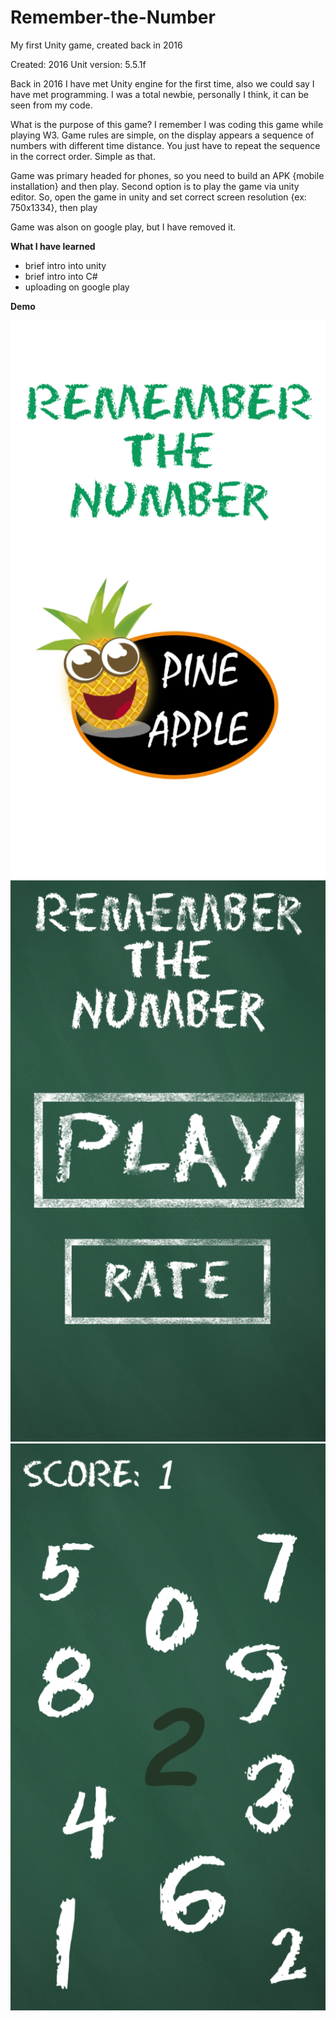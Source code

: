 # Remember-the-Number
My first Unity game, created back in 2016

Created: 2016
Unit version: 5.5.1f

Back in 2016 I have met Unity engine for the first time, also we could say I have met programming. I was a total newbie, personally I think, it can be seen from my code.

What is the purpose of this game? I remember I was coding this game while playing W3. Game rules are simple, on the display appears a sequence of numbers with different time distance. You just have to repeat the sequence in the correct order. Simple as that.

Game was primary headed for phones, so you need to build an APK {mobile installation} and then play. Second option is to play the game via unity editor. So, open the game in unity and set correct screen resolution {ex: 750x1334}, then play

Game was alson on google play, but I have removed it.

**What I have learned**
- brief intro into unity 
- brief intro into C#
- uploading on google play

**Demo**

![alt text](https://github.com/KubinTomas/Remember-the-Number/blob/master/Remember%20the%20number/demoImages/logo.png)
![alt text](https://github.com/KubinTomas/Remember-the-Number/blob/master/Remember%20the%20number/demoImages/Menu.png)
![alt text](https://github.com/KubinTomas/Remember-the-Number/blob/master/Remember%20the%20number/demoImages/inGame.png)
